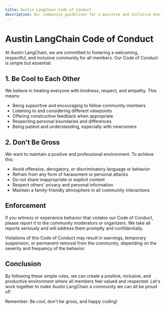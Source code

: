 ```yaml
---
title: Austin LangChain Code of Conduct
description: Our community guidelines for a positive and inclusive environment
---
```


# Austin LangChain Code of Conduct

At Austin LangChain, we are committed to fostering a welcoming, respectful, and inclusive community for all members. Our Code of Conduct is simple but essential:

## 1. Be Cool to Each Other

We believe in treating everyone with kindness, respect, and empathy. This means:

- Being supportive and encouraging to fellow community members
- Listening to and considering different viewpoints
- Offering constructive feedback when appropriate
- Respecting personal boundaries and differences
- Being patient and understanding, especially with newcomers

## 2. Don't Be Gross

We want to maintain a positive and professional environment. To achieve this:

- Avoid offensive, derogatory, or discriminatory language or behavior
- Refrain from any form of harassment or personal attacks
- Do not share inappropriate or explicit content
- Respect others' privacy and personal information
- Maintain a family-friendly atmosphere in all community interactions

## Enforcement

If you witness or experience behavior that violates our Code of Conduct, please report it to the community moderators or organizers. We take all reports seriously and will address them promptly and confidentially.

Violations of this Code of Conduct may result in warnings, temporary suspension, or permanent removal from the community, depending on the severity and frequency of the behavior.

## Conclusion

By following these simple rules, we can create a positive, inclusive, and productive environment where all members feel valued and respected. Let's work together to make Austin LangChain a community we can all be proud of!

Remember: Be cool, don't be gross, and happy coding!